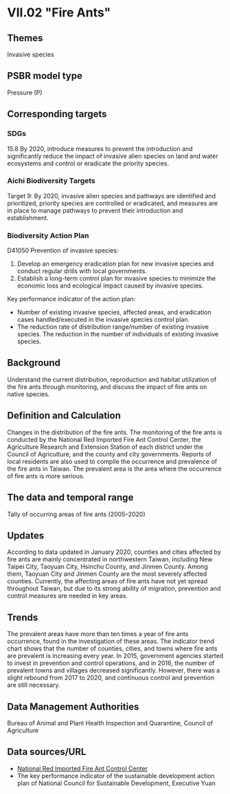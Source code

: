 # VII.02 "Fire Ants"

<script type="text/javascript" src="http://cdn.mathjax.org/mathjax/latest/MathJax.js?config=TeX-AMS-MML_HTMLorMML"></script>

## Themes
Invasive species
## PSBR model type
Pressure (P)
## Corresponding targets
### SDGs
15.8 By 2020, introduce measures to prevent the introduction and significantly reduce the impact of invasive alien species on land and water ecosystems and control or eradicate the priority species.
### Aichi Biodiversity Targets
Target 9: By 2020, invasive alien species and pathways are identified and prioritized, priority species are controlled or eradicated, and measures are in place to manage pathways to prevent their introduction and establishment.
### Biodiversity Action Plan
D41050 Prevention of invasive species:
1. Develop an emergency eradication plan for new invasive species and conduct regular drills with local governments.
2. Establish a long-term control plan for invasive species to minimize the economic loss and ecological impact caused by invasive species.

Key performance indicator of the action plan:
* Number of existing invasive species, affected areas, and eradication cases handled/executed in the invasive species control plan.
* The reduction rate of distribution range/number of existing invasive species. The reduction in the number of individuals of existing invasive species.
## Background
Understand the current distribution, reproduction and habitat utilization of the fire ants through monitoring, and discuss the impact of fire ants on native species.
## Definition and Calculation
Changes in the distribution of the fire ants. The monitoring of the fire ants is conducted by the National Red Imported Fire Ant Control Center, the Agriculture Research and Extension Station of each district under the Council of Agriculture, and the county and city governments. Reports of local residents are also used to compile the occurrence and prevalence of the fire ants in Taiwan. The prevalent area is the area where the occurrence of fire ants is more serious.
## The data and temporal range
Tally of occurring areas of fire ants (2005–2020)
## Updates
According to data updated in January 2020, counties and cities affected by fire ants are mainly concentrated in northwestern Taiwan, including New Taipei City, Taoyuan City, Hsinchu County, and Jinmen County. Among them, Taoyuan City and Jinmen County are the most severely affected counties. Currently, the affecting areas of fire ants have not yet spread throughout Taiwan, but due to its strong ability of migration, prevention and control measures are needed in key areas.
## Trends
The prevalent areas have more than ten times a year of fire ants occurrence, found in the investigation of these areas. The indicator trend chart shows that the number of counties, cities, and towns where fire ants are prevalent is increasing every year. In 2015, government agencies started to invest in prevention and control operations, and in 2016, the number of prevalent towns and villages decreased significantly. However, there was a slight rebound from 2017 to 2020, and continuous control and prevention are still necessary.
## Data Management Authorities
Bureau of Animal and Plant Health Inspection and Quarantine, Council of Agriculture
## Data sources/URL
* [National Red Imported Fire Ant Control Center](https://fireant.baphiq.gov.tw/RedFireAnt/Download)
* The key performance indicator of the sustainable development action plan of National Council for Sustainable Development, Executive Yuan